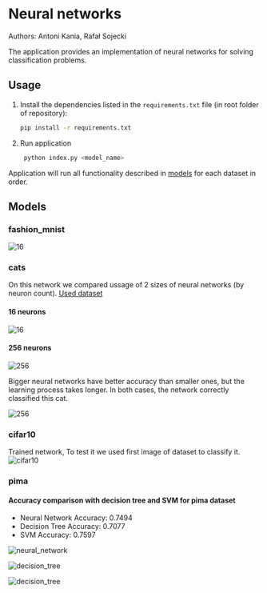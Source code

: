 # Neural networks

Authors: Antoni Kania, Rafał Sojecki

The application provides an implementation of neural networks for solving classification problems.

## Usage

1. Install the dependencies listed in the `requirements.txt` file (in root folder of repository):
    ```bash
    pip install -r requirements.txt
    ```
2. Run application
   ```bash
    python index.py <model_name>
    ```

Application will run all functionality described in [models](Models) for each dataset in order.

## Models

### fashion_mnist
![16](media/mnist.png)
### cats

On this network we compared ussage of 2 sizes of neural networks (by neuron count). [Used dataset](https://www.kaggle.com/datasets/yapwh1208/cats-breed-dataset/data)

#### 16 neurons

![16](media/16.png)

#### 256 neurons

![256](media/256.png)

Bigger neural networks have better accuracy than smaller ones, but the learning process takes longer. In both cases, the network correctly classified this cat.

 ![256](resources/random.jpg)
### cifar10
 Trained network, To test it we used first image of dataset to classify it.
 ![cifar10](media/cifar10.png)
### pima

#### Accuracy comparison with decision tree and SVM for pima dataset
- Neural Network Accuracy: 0.7494
- Decision Tree Accuracy: 0.7077
- SVM Accuracy: 0.7597

![neural_network](media/accuracy_pima_neural_network.png)

![decision_tree](media/accuracy_pima_decision_tree.png)

![decision_tree](media/accuracy_pima_svm.png)

